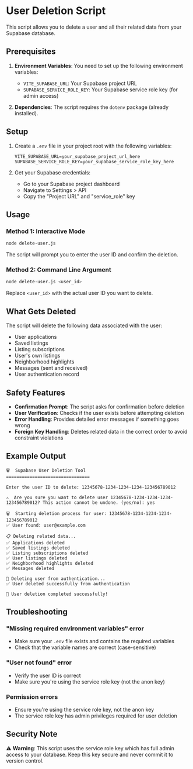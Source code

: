 # User Deletion Script

This script allows you to delete a user and all their related data from your Supabase database.

## Prerequisites

1. **Environment Variables**: You need to set up the following environment variables:
   - `VITE_SUPABASE_URL`: Your Supabase project URL
   - `SUPABASE_SERVICE_ROLE_KEY`: Your Supabase service role key (for admin access)

2. **Dependencies**: The script requires the `dotenv` package (already installed).

## Setup

1. Create a `.env` file in your project root with the following variables:
   ```
   VITE_SUPABASE_URL=your_supabase_project_url_here
   SUPABASE_SERVICE_ROLE_KEY=your_supabase_service_role_key_here
   ```

2. Get your Supabase credentials:
   - Go to your Supabase project dashboard
   - Navigate to Settings > API
   - Copy the "Project URL" and "service_role" key

## Usage

### Method 1: Interactive Mode
```bash
node delete-user.js
```
The script will prompt you to enter the user ID and confirm the deletion.

### Method 2: Command Line Argument
```bash
node delete-user.js <user_id>
```
Replace `<user_id>` with the actual user ID you want to delete.

## What Gets Deleted

The script will delete the following data associated with the user:
- User applications
- Saved listings
- Listing subscriptions
- User's own listings
- Neighborhood highlights
- Messages (sent and received)
- User authentication record

## Safety Features

- **Confirmation Prompt**: The script asks for confirmation before deletion
- **User Verification**: Checks if the user exists before attempting deletion
- **Error Handling**: Provides detailed error messages if something goes wrong
- **Foreign Key Handling**: Deletes related data in the correct order to avoid constraint violations

## Example Output

```
🗑️  Supabase User Deletion Tool
================================

Enter the user ID to delete: 12345678-1234-1234-1234-123456789012

⚠️  Are you sure you want to delete user 12345678-1234-1234-1234-123456789012? This action cannot be undone. (yes/no): yes

🗑️  Starting deletion process for user: 12345678-1234-1234-1234-123456789012
✅ User found: user@example.com

📋 Deleting related data...
✅ Applications deleted
✅ Saved listings deleted
✅ Listing subscriptions deleted
✅ User listings deleted
✅ Neighborhood highlights deleted
✅ Messages deleted

👤 Deleting user from authentication...
✅ User deleted successfully from authentication

🎉 User deletion completed successfully!
```

## Troubleshooting

### "Missing required environment variables" error
- Make sure your `.env` file exists and contains the required variables
- Check that the variable names are correct (case-sensitive)

### "User not found" error
- Verify the user ID is correct
- Make sure you're using the service role key (not the anon key)

### Permission errors
- Ensure you're using the service role key, not the anon key
- The service role key has admin privileges required for user deletion

## Security Note

⚠️ **Warning**: This script uses the service role key which has full admin access to your database. Keep this key secure and never commit it to version control. 